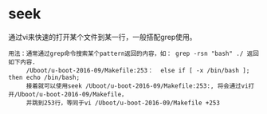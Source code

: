 # seek
通过vi来快速的打开某个文件到某一行，一般搭配grep使用。
	
	用法：通常通过grep命令搜索某个pattern返回的内容，如： grep -rsn "bash" ./ 返回如下内容.
	     /Uboot/u-boot-2016-09/Makefile:253：  else if [ -x /bin/bash ]; then echo /bin/bash;
	     接着就可以使用seek /Uboot/u-boot-2016-09/Makefile:253:, 将会通过vi打开/Uboot/u-boot-2016-09/Makefile，
	     并跳到253行，等同于vi /Uboot/u-boot-2016-09/Makefile +253